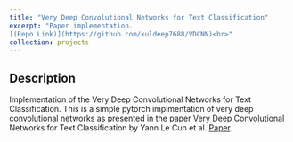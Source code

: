 ```yaml
---
title: "Very Deep Convolutional Networks for Text Classification"
excerpt: "Paper implementation.
[(Repo Link)](https://github.com/kuldeep7688/VDCNN)<br>"
collection: projects
---
```


## Description
Implementation of the Very Deep Convolutional Networks for Text Classification. This is a simple pytorch implmentation of very deep convolutional networks as presented in the paper Very Deep Convolutional Networks for Text Classification by Yann Le Cun et al. [Paper](https://arxiv.org/abs/1606.01781?context=cs).